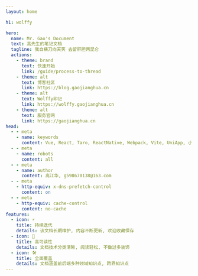 ```yaml
---
layout: home

h1: wolffy

hero:
  name: Mr. Gao's Document
  text: 高先生的笔记文档
  tagline: 我自横刀向天笑 去留肝胆两昆仑
  actions:
    - theme: brand
      text: 快速开始
      link: /guide/process-to-thread
    - theme: alt
      text: 博客社区
      link: https://blog.gaojianghua.cn
    - theme: alt
      text: Wolffy印记
      link: https://wolffy.gaojianghua.cn
    - theme: alt
      text: 服务官网
      link: https://gaojianghua.cn
head:
  - - meta
    - name: keywords
      content: Vue, React, Taro, ReactNative, Webpack, Vite, UniApp, 小程序, H5, Docker, GitGoLang, Node, Nest, Mysql, Redis, 数据结构, 算法
  - - meta
    - name: robots
      content: all
  - - meta
    - name: author
      content: 高江华, g598670138@163.com
  - - meta
    - http-equiv: x-dns-prefetch-control
      content: on
  - - meta
    - http-equiv: cache-control
      content: no-cache
features:
  - icon: ⚡️
    title: 持续迭代
    details: 该文档长期维护, 内容不断更新, 欢迎收藏保存
  - icon: 🖖
    title: 高可读性
    details: 文档技术分类清晰, 阅读轻松, 不做过多装饰
  - icon: 🛠️
    title: 全面覆盖
    details: 文档涵盖前后端多种领域知识点, 跨界知识点
---
```

